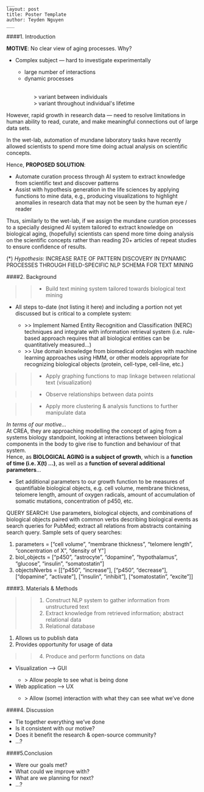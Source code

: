 

```
___
layout: post
title: Poster Template
author: Teyden Nguyen
___
```


####1. Introduction 

**MOTIVE**:  No clear view of aging processes. Why?
<ul>
<li>Complex subject — hard to investigate experimentally</li>
<ul>
<li>large number of interactions</li>
		<li>dynamic processes</li><ul>
			<br> > variant between individuals
			<br> > variant throughout individual's lifetime
			</ul>
</ul></ul>

However, rapid growth in research data — need to resolve limitations in human ability to read, curate, and make meaningful connections out of large data sets. 

In the wet-lab, automation of mundane laboratory tasks have recently allowed scientists to spend more time doing actual analysis on scientific concepts. 

Hence, **PROPOSED SOLUTION**:  
<ul>
<li>Automate curation process through AI system to extract knowledge from scientific text and discover patterns</li>
<li>Assist with hypothesis generation in the life sciences by applying functions to mine data, e.g., producing visualizations to highlight anomalies in research data that may not be seen by the human eye / reader</li>
</ul>

Thus, similarly to the wet-lab, if we assign the mundane curation processes to a specially designed AI system tailored to extract knowledge on biological aging, (hopefully) scientists can spend more time doing analysis on the scientific concepts rather than reading 20+ articles of repeat studies to ensure confidence of results. 


(*) *Hypothesis*: INCREASE RATE OF PATTERN DISCOVERY IN DYNAMIC PROCESSES THROUGH FIELD-SPECIFIC NLP SCHEMA FOR TEXT MINING

####2. Background

>> * Build text mining system tailored towards biological text mining

<ul><li>All steps to-date (not listing it here) and including a portion not yet discussed but is critical to a complete system:</li>
<ul><li> >> Implement Named Entity Recognition and Classification (NERC) techniques and integrate with information retrieval system (i.e. rule-based approach requires that all biological entities can be quantitatively measured...)</li>
<li> >> Use domain knowledge from biomedical ontologies with machine learning approaches using HMM, or other models appropriate for recognizing biological objects (protein, cell-type, cell-line, etc.)</li></ul>
</ul>

>> * Apply graphing functions to map linkage between relational text (visualization)

>> * Observe relationships between data points

>> * Apply more clustering & analysis functions to further manipulate data


*In terms of our motive…*
<br>At CREA, they are approaching modelling the concept of aging from a systems biology standpoint, looking at interactions between biological components in the body to give rise to function and behaviour of that system.
<br>
Hence, as **BIOLOGICAL AGING is a subject of growth**, which is a **function of time (i.e. X(t) …)**, as well as a **function of several additional parameters**… 
<ul>
<li>Set additional parameters to our growth function to be measures of quantifiable biological objects, e.g. cell volume, membrane thickness, telomere length, amount of oxygen radicals, amount of accumulation of somatic mutations, concentration of p450, etc.</li>
</ul>

QUERY SEARCH: Use parameters, biological objects, and combinations of biological objects paired with common verbs describing biological events as search queries for PubMed; extract all relations from abstracts containing search query. Sample sets of query searches:

<ol>
<li>parameters = [“cell volume”, “membrane thickness”, “telomere length”, “concentration of X”, “density of Y"]</li>
<li>biol_objects = [“p450”, “astrocyte”, “dopamine”, “hypothalamus”, “glucose”, “insulin”, “somatostatin”]</li>
<li>objectsNverbs = [[“p450”, “increase”], [“p450”, “decrease”], [“dopamine”, “activate”], [“insulin”, “inhibit”], [“somatostatin”, “excite”]]</li>
</ol>


####3. Materials & Methods

>> 1. Construct NLP system to gather information from unstructured text
>> 2. Extract knowledge from retrieved information; abstract relational data
>> 3. Relational database

<ol> 
<li>Allows us to publish data</li>
<li>Provides opportunity for usage of data</li>
</ol>

>> 4. Produce and perform functions on data

<ul><li>Visualization --> GUI</li>
<ul><li> > Allow people to see what is being done</li></ul>
<li>Web application --> UX</li>
<ul><li> > Allow (some) interaction with what they can see what we’ve done</li></ul></ul>


####4. Discussion
* Tie together everything we’ve done
* Is it consistent with our motive? 
* Does it benefit the research & open-source community? 
* ...?


####5.Conclusion
* Were our goals met? 
* What could we improve with? 
* What are we planning for next?
* ...?


